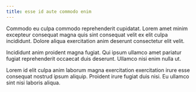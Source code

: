 ```yaml
---
title: esse id aute commodo enim
---
```


Commodo eu culpa commodo reprehenderit cupidatat. Lorem amet minim excepteur consequat magna quis sint consequat velit ex elit culpa incididunt. Dolore aliqua exercitation anim deserunt consectetur elit velit.

Incididunt anim proident magna fugiat. Qui ipsum ullamco amet pariatur fugiat reprehenderit occaecat duis deserunt. Ullamco nisi enim nulla ut.

Lorem id elit culpa anim laborum magna exercitation exercitation irure esse consequat nostrud ipsum aliquip. Proident irure fugiat duis nisi. Eu ullamco sint nisi laboris aliqua.